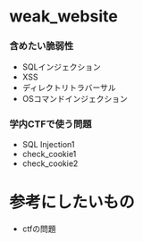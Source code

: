 # weak_website

### 含めたい脆弱性
- SQLインジェクション
- XSS
- ディレクトリトラバーサル
- OSコマンドインジェクション

### 学内CTFで使う問題
- SQL Injection1
- check_cookie1
- check_cookie2

# 参考にしたいもの
- ctfの問題